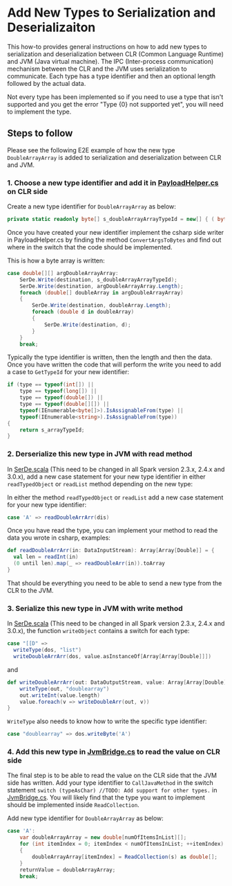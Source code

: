 # Add New Types to Serialization and Deserializaiton

This how-to provides general instructions on how to add new types to serialization and deserialization between CLR (Common Language Runtime) and JVM (Java virtual machine). The IPC (Inter-process communication) mechanism between the CLR and the JVM uses serialization to communicate. Each type has a type identifier and then an optional length followed by the actual data.

Not every type has been implemented so if you need to use a type that isn't supported and you get the error "Type {0} not supported yet", you will need to implement the type.

## Steps to follow
Please see the following E2E example of how the new type `DoubleArrayArray` is added to serialization and deserialization between CLR and JVM.

### 1. Choose a new type identifier and add it in [PayloadHelper.cs](https://github.com/dotnet/spark/blob/master/src/csharp/Microsoft.Spark/Interop/Ipc/PayloadHelper.cs) on CLR side

Create a new type identifier for `DoubleArrayArray` as below:

```csharp
private static readonly byte[] s_doubleArrayArrayTypeId = new[] { ( byte)'A' };
```

Once you have created your new identifier implement the csharp side writer in PayloadHelper.cs by finding the method `ConvertArgsToBytes` and find out where in the switch that the code should be implemented.

This is how a byte array is written:

```csharp
case double[][] argDoubleArrayArray:
    SerDe.Write(destination, s_doubleArrayArrayTypeId);
    SerDe.Write(destination, argDoubleArrayArray.Length);
    foreach (double[] doubleArray in argDoubleArrayArray)
    {
        SerDe.Write(destination, doubleArray.Length);
        foreach (double d in doubleArray)
        {
            SerDe.Write(destination, d);
        }
    }
    break;
```

Typically the type identifier is written, then the length and then the data. Once you have written the code that will perform the write you need to add a case to `GetTypeId` for your new identifier:

```csharp
if (type == typeof(int[]) ||
    type == typeof(long[]) ||
    type == typeof(double[]) ||
    type == typeof(double[][]) ||
    typeof(IEnumerable<byte[]>).IsAssignableFrom(type) ||
    typeof(IEnumerable<string>).IsAssignableFrom(type))
{
    return s_arrayTypeId;
}
```

### 2. Derserialize this new type in JVM with read method

In [SerDe.scala](https://github.com/dotnet/spark/blob/master/src/scala/microsoft-spark-2.3.x/src/main/scala/org/apache/spark/api/dotnet/SerDe.scala) (This need to be changed in all Spark version 2.3.x, 2.4.x and 3.0.x), add a new case statement for your new type identifier in either `readTypedObject` or `readList` method depending on the new type:

In either the method `readTypedObject` or `readList` add a new case statement for your new type 
identifier:

```scala
case 'A' => readDoubleArrArr(dis)
```

Once you have read the type, you can implement your method to read the data you wrote in csharp, examples:

```scala
def readDoubleArrArr(in: DataInputStream): Array[Array[Double]] = {
  val len = readInt(in)
  (0 until len).map(_ => readDoubleArr(in)).toArray
}
```

That should be everything you need to be able to send a new type from the CLR to the JVM.

### 3. Serialize this new type in JVM with write method

In [SerDe.scala](https://github.com/dotnet/spark/blob/master/src/scala/microsoft-spark-2.3.x/src/main/scala/org/apache/spark/api/dotnet/SerDe.scala) (This need to be changed in all Spark version 2.3.x, 2.4.x and 3.0.x), the function `writeObject` contains a switch for each type:

```scala
case "[[D" =>
  writeType(dos, "list")
  writeDoubleArrArr(dos, value.asInstanceOf[Array[Array[Double]]])
```

and 

```scala
def writeDoubleArrArr(out: DataOutputStream, value: Array[Array[Double]]): Unit = {
    writeType(out, "doublearray")
    out.writeInt(value.length)
    value.foreach(v => writeDoubleArr(out, v))
}
```

`WriteType` also needs to know how to write the specific type identifier:

```scala
case "doublearray" => dos.writeByte('A')
```

### 4. Add this new type in [JvmBridge.cs](https://github.com/dotnet/spark/blob/master/src/csharp/Microsoft.Spark/Interop/Ipc/JvmBridge.cs) to read the value on CLR side

The final step is to be able to read the value on the CLR side that the JVM side has written. Add your type identifier to `CallJavaMethod` in the switch statement `switch (typeAsChar) //TODO: Add support for other types.` in [JvmBridge.cs](https://github.com/dotnet/spark/blob/master/src/csharp/Microsoft.Spark/Interop/Ipc/JvmBridge.cs). You will likely find that the type you want to implement should be implemented inside `ReadCollection`.

Add new type identifier for `DoubleArrayArray` as below:

```csharp
case 'A':
    var doubleArrayArray = new double[numOfItemsInList][];
    for (int itemIndex = 0; itemIndex < numOfItemsInList; ++itemIndex)
    {
        doubleArrayArray[itemIndex] = ReadCollection(s) as double[];
    }
    returnValue = doubleArrayArray;
    break;
```
